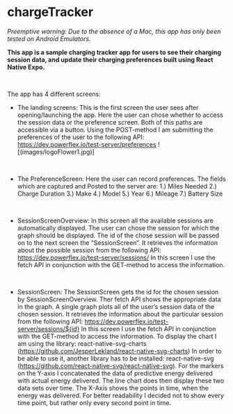 # chargeTracker


*Preemptive warning: Due to the absence of a Mac, this app has only been tested on Android Emulators.*
</br>

**This app is a sample charging tracker app for users to see their charging session data, and update their charging preferences built using React Native Expo.**

</br>

The app has 4 different screens:
</br>
* The landing screens: This is the first screen the user sees after opening/launching the app. Here the user can chose whether to access the session data or the preference screen. Both of this paths are accessible via a button. Using the POST-method I am submitting the preferences of the user to the following API: https://dev.powerflex.io/test-server/preferences
![(images/logoFlower1.jpg)]

</br>

* The PreferenceScreen: Here the user can record preferences. The fields which are captured and Posted to the server are:
1.)	Miles Needed 
2.)	Charge Duration 
3.)	Make 
4.)	Model 
5.)	Year 
6.)	Mileage 
7.)	Battery Size

</br>

* SessionScreenOverview: In this screen all the available sessions are automatically displayed. The user can chose the session for which the graph should be displayed. The id of the chose session will be passed on to the next screen the “SessionScreen”. It retrieves the information about the possible session from the following API: https://dev.powerflex.io/test-server/sessions/ In this screen I use the fetch API in conjunction with the GET-method to access the information.

</br>

* SessionScreen: The SessionScreen gets the id for the chosen session by SessionScreenOverview. Ther fetch API shows the appropriate data in the graph. A single graph plots all of the user’s session data of the chosen session. It retrieves the information about the particular session from the following API: https://dev.powerflex.io/test-server/sessions/${id}  In this screen I use the fetch API in conjunction with the GET-method to access the information. To display the chart I am using the library: react-native-svg-charts (https://github.com/JesperLekland/react-native-svg-charts) In order to be able to use it, another library has to be installed: react-native-svg (https://github.com/react-native-svg/react-native-svg). For the markers on the Y-axis I concatenated the data of predictive energy delivered with actual energy delivered. The line chart does then display these two data sets over time. The X-Axis shows the points in time, when the energy was delivered. For better readability I decided not to show every time point, but rather only every second point in time. 



